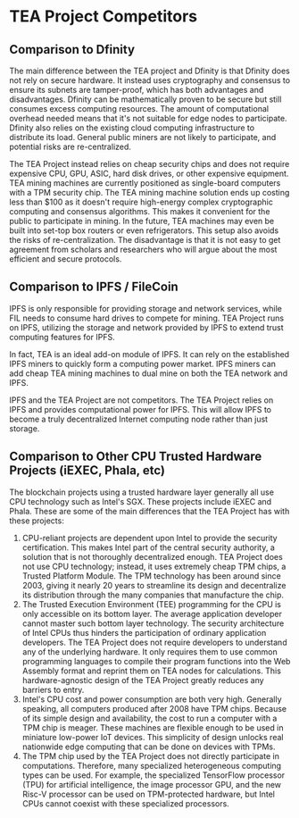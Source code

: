 # TEA Project Competitors
## Comparison to Dfinity
The main difference between the TEA project and Dfinity is that Dfinity does not rely on secure hardware. It instead uses cryptography and consensus to ensure its subnets are tamper-proof, which has both advantages and disadvantages. Dfinity can be mathematically proven to be secure but still consumes excess computing resources. The amount of computational overhead needed means that it's not suitable for edge nodes to participate. Dfinity also relies on the existing cloud computing infrastructure to distribute its load. General public miners are not likely to participate, and potential risks are re-centralized.

The TEA Project instead relies on cheap security chips and does not require expensive CPU, GPU, ASIC, hard disk drives, or other expensive equipment. TEA mining machines are currently positioned as single-board computers with a TPM security chip. The TEA mining machine solution ends up costing less than $100 as it doesn't require high-energy complex cryptographic computing and consensus algorithms. This makes it convenient for the public to participate in mining. In the future, TEA machines may even be built into set-top box routers or even refrigerators. This setup also avoids the risks of re-centralization. The disadvantage is that it is not easy to get agreement from scholars and researchers who will argue about the most efficient and secure protocols.

## Comparison to IPFS / FileCoin
IPFS is only responsible for providing storage and network services, while FIL needs to consume hard drives to compete for mining. TEA Project runs on IPFS, utilizing the storage and network provided by IPFS to extend trust computing features for IPFS.  

In fact, TEA is an ideal add-on module of IPFS. It can rely on the established IPFS miners to quickly form a computing power market. IPFS miners can add cheap TEA mining machines to dual mine on both the TEA network and IPFS.

IPFS and the TEA Project are not competitors. The TEA Project relies on IPFS and provides computational power for IPFS. This will allow IPFS to become a truly decentralized Internet computing node rather than just storage. 

## Comparison to Other CPU Trusted Hardware Projects (iEXEC, Phala, etc)
The blockchain projects using a trusted hardware layer generally all use CPU technology such as Intel's SGX. These projects include iEXEC and Phala. These are some of the main differences that the TEA Project has with these projects:

1. CPU-reliant projects are dependent upon Intel to provide the security certification. This makes Intel part of the central security authority, a solution that is not thoroughly decentralized enough. TEA Project does not use CPU technology; instead, it uses extremely cheap TPM chips, a Trusted Platform Module. The TPM technology has been around since 2003, giving it nearly 20 years to streamline its design and decentralize its distribution through the many companies that manufacture the chip.
2. The Trusted Execution Environment (TEE) programming for the CPU is only accessible on its bottom layer. The average application developer cannot master such bottom layer technology. The security architecture of Intel CPUs thus hinders the participation of ordinary application developers. The TEA Project does not require developers to understand any of the underlying hardware. It only requires them to use common programming languages to compile their program functions into the Web Assembly format and reprint them on TEA nodes for calculations. This hardware-agnostic design of the TEA Project greatly reduces any barriers to entry. 
3. Intel's CPU cost and power consumption are both very high. Generally speaking, all computers produced after 2008 have TPM chips. Because of its simple design and availability, the cost to run a computer with a TPM chip is meager. These machines are flexible enough to be used in miniature low-power IoT devices. This simplicity of design unlocks real nationwide edge computing that can be done on devices with TPMs.
4. The TPM chip used by the TEA Project does not directly participate in computations. Therefore, many specialized heterogeneous computing types can be used. For example, the specialized TensorFlow processor (TPU) for artificial intelligence, the image processor GPU, and the new Risc-V processor can be used on TPM-protected hardware, but Intel CPUs cannot coexist with these specialized processors.
